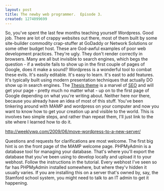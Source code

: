 ```yaml
--- 
layout: post
title: The newby web programmer.  Episode 3.
created: 1274099699
---
```

So, you've spent the last few months teaching yourself Wordpress.  Good job.  There are lot of crappy websites out there, most of them built by some site-builder commodity crap-stuffer at GoDaddy or Network Solutions or some other budget host.  These are God-awful examples of poor web development practices.  They're ugly.  They don't render correctly in browsers.  Many are all but invisible to search engines, which begs the question - if a website fails to show up in the first couple of pages of Google, does it make a sound?
Wordpress is a wonderful tool to combat these evils.  It's easily editable.  It's easy to learn.  It's east to add features.  It's typically built using modern presentation techniques that actually DO show up in search engines.  The <a href="http://diythemes.com/">Thesis theme</a> is a marvel of <a href="http://ignoredbydinosaurs.com/2009/05/seo-in-action/">SEO</a> and will get your page - pretty much no matter what - up on to the first page of Google depending on what you're writing about.
Neither here nor there, because you already have an idea of most of this stuff.  You've been tinkering around with MAMP and wordpress on your computer and now you want to know how to get your creation up and visible to the world.  This is involves two simple steps, and rather than repeat them, I'll just link to the site where I learned how to do it.

<a href="http://weeklywp.com/2009/06/move-wordpress-to-a-new-server/">http://weeklywp.com/2009/06/move-wordpress-to-a-new-server/</a>

Questions and requests for clarifications are most welcome.  The first big hint is on the front page of the MAMP welcome page.  PHPMyAdmin is a database tool for managing your database.  That's where you'll export the database that you've been using to develop locally and upload it to your webhost.  Follow the instructions in the tutorial.  Every webhost I've seen so far has PHPMyAdmin installed somewhere, but where they'v hidden it usually varies.  If you are installing this on a server that's owned by, say, the Stamford school system, you might need to talk to an IT admin to get it happening.
